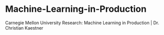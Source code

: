 # Machine-Learning-in-Production
Carnegie Mellon University Research: Machine Learning in Production | Dr. Christian Kaestner
